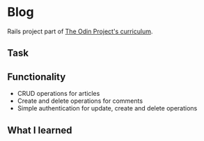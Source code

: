 # Blog
Rails project part of [The Odin Project's curriculum](https://www.theodinproject.com/courses/ruby-on-rails/lessons/ruby-on-rails-ruby-on-rails).

## Task

## Functionality
* CRUD operations for articles
* Create and delete operations for comments
* Simple authentication for update, create and delete operations

## What I learned

